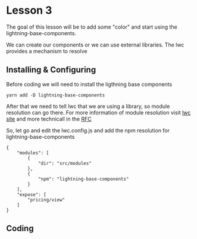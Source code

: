 # Lesson 3
The goal of this lesson will be to add some "color" and start using the lightning-base-components. 

We can create our components or we can use external libraries. The lwc provides a mechanism to resolve 


## Installing & Configuring
Before coding we will need to install the ligthning base components

````
yarn add -D lightning-base-components
````

After that we need to tell lwc that we are using a library, so module resolution can go there. For more information of module resolution visit [lwc site](https://lwc.dev/guide/es_modules#module-resolution) and more technicall in the [RFC](https://rfcs.lwc.dev/rfcs/lwc/0020-module-resolution)

So, let go and edit the lwc.config.js and add the npm resolution for lightning-base-components

````
{
    "modules": [
        {
            "dir": "src/modules"
        },
        {
            "npm": "lightning-base-components"
        }       
    ],
    "expose": [
        "pricing/view"
    ]
}

````

## Coding

